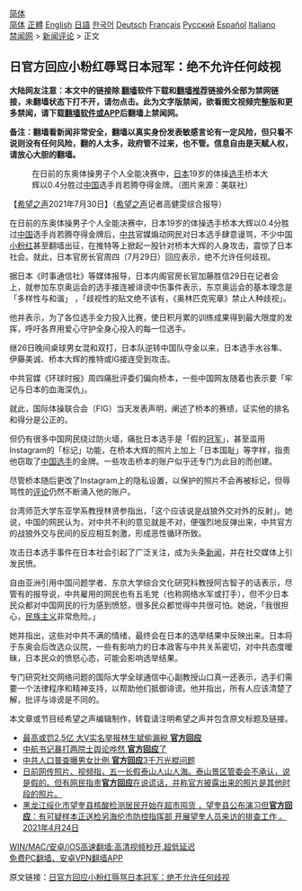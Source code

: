  <!-- 面包屑导航 --> <div class="breadcrumb"><!-- GTranslate: https://gtranslate.io/ -->  <div class="switcher notranslate">  <div class="selected">  <a href="#" onclick="return false;"> 简体</a>  </div>  <div class="option">  <a href="https://www.bannedbook.org" onclick="doGTranslate('zh-CN|zh-CN');jQuery('div.switcher div.selected a').html(jQuery(this).html());return false;" title="简体中文" class="nturl selected"> 简体</a>  <a href="https://www.bannedbook.org/zh-tw/" onclick="doGTranslate('zh-CN|zh-TW');jQuery('div.switcher div.selected a').html(jQuery(this).html());return false;" title="繁體中文" class="nturl"> 正體</a>  <a href="https://www.bannedbook.org/en/" onclick="doGTranslate('zh-CN|en');jQuery('div.switcher div.selected a').html(jQuery(this).html());return false;" title="English" class="nturl"> English</a>  <a href="https://www.bannedbook.org/ja/" onclick="doGTranslate('zh-CN|ja');jQuery('div.switcher div.selected a').html(jQuery(this).html());return false;" title="日本語" class="nturl"> 日語</a>  <a href="https://www.bannedbook.org/ko/" onclick="doGTranslate('zh-CN|ko');jQuery('div.switcher div.selected a').html(jQuery(this).html());return false;" title="한국어" class="nturl"> 한국어</a>  <a href="https://www.bannedbook.org/de/" onclick="doGTranslate('zh-CN|de');jQuery('div.switcher div.selected a').html(jQuery(this).html());return false;" title="Deutsch" class="nturl"> Deutsch</a>  <a href="https://www.bannedbook.org/fr/" onclick="doGTranslate('zh-CN|fr');jQuery('div.switcher div.selected a').html(jQuery(this).html());return false;" title="Français" class="nturl"> Français</a>  <a href="https://www.bannedbook.org/ru/" onclick="doGTranslate('zh-CN|ru');jQuery('div.switcher div.selected a').html(jQuery(this).html());return false;" title="Русский" class="nturl"> Русский</a>  <a href="https://www.bannedbook.org/es/" onclick="doGTranslate('zh-CN|es');jQuery('div.switcher div.selected a').html(jQuery(this).html());return false;" title="Español" class="nturl"> Español</a>  <a href="https://www.bannedbook.org/it/" onclick="doGTranslate('zh-CN|it');jQuery('div.switcher div.selected a').html(jQuery(this).html());return false;" title="Italiano" class="nturl"> Italiano</a>  </div>  </div>      <div class='breadcrumb-sub'><!-- Breadcrumb NavXT 6.3.0 --> <a href="https://www.bannedbook.org/" class="home">禁闻网</a> &gt; <a href="https://www.bannedbook.org/bnews/comments/" class="category">新闻评论</a> &gt; 正文</div></div><h2>日官方回应小粉红辱骂日本冠军：绝不允许任何歧视</h2> <p class="notice"><b>大陆网友注意：本文中的链接除 <a href="https://github.com/bannedbook/fanqiang" >翻墙</a>软件下载和<a href="https://github.com/killgcd/justmysocks/blob/master/README.md">翻墙推荐</a>链接外全部为禁网链接，未翻墙状态下打不开，请勿点击。此为文字版禁闻，欲看图文视频完整版和更多禁闻，请下载<a href="https://github.com/bannedbook/fanqiang">翻墙软件或APP</a>后翻墙上禁闻网。</p><p>备注：翻墙看新闻非常安全，翻墙以真实身份发表敏感言论有一定风险，但只看不说则没有任何风险，翻的人太多，政府管不过来，也不管。信息自由是天赋人权，请放心大胆的翻墙。</b></p>  <div class="entry"> <figure><figcaption>在日前的东奥体操男子个人全能决赛中，<a href="https://www.bannedbook.org/bnews/tag/%e6%97%a5%e6%9c%ac/" class="st_tag internal_tag" rel="tag" title="标签 日本 下的日志">日本</a>19岁的体操<a href="https://www.bannedbook.org/bnews/tag/%E9%80%89%E6%89%8B/" class="st_tag internal_tag" rel="tag" title="标签 选手 下的日志">选手</a>桥本大辉以0.4分胜过<a href="https://www.bannedbook.org/bnews/tag/%E4%B8%AD%E5%9B%BD/" class="st_tag internal_tag" rel="tag" title="标签 中国 下的日志">中国</a>选手肖若腾夺得金牌。（图片来源：美联社）</figcaption></figure> <p>【<span class='wp_keywordlink_affiliate'><a href="https://www.soundofhope.org" title="希望之声" target="_blank">希望之声</a></span>2021年7月30日】（<a href="https://www.bannedbook.org/bnews/tag/%e5%b8%8c%e6%9c%9b%e4%b9%8b%e5%a3%b0/" class="st_tag internal_tag" rel="tag" title="标签 希望之声 下的日志">希望之声</a>记者高健雯综合报导）</p> <p>在日前的东奥体操男子个人全能决赛中，日本19岁的体操选手桥本大辉以0.4分胜过<span class='wp_keywordlink_affiliate'><a href="https://www.bannedbook.org/" title="中国" target="_blank">中国</a></span>选手肖若腾夺得金牌后，<a href="https://www.bannedbook.org/bnews/tag/%e4%b8%ad%e5%85%b1/" class="st_tag internal_tag" rel="tag" title="标签 中共 下的日志">中共</a>官媒煽动网民对日本选手肆意谩骂，不少中国<a href="https://www.bannedbook.org/bnews/tag/%e5%b0%8f%e7%b2%89%e7%ba%a2/" class="st_tag internal_tag" rel="tag" title="标签 小粉红 下的日志">小粉红</a>甚至翻墙出征，在推特等上掀起一股针对桥本大辉的人身攻击，震惊了日本社会。就此，日本官房长官周四（7月29日）回应表示，绝不允许任何歧视。</p> <p>据日本《时事通信社》等媒体报导，日本内阁官房长官加藤胜信29日在记者会上，就参加东京奥运会的选手接连被诽谤中伤事件表示，东京奥运会的基本理念是 「多样性与和谐」 ，「歧视性的贴文绝不该有，《奥林匹克宪章》禁止人种歧视」。</p> <p>他并表示，为了各位选手全力投入比赛，使日积月累的训练成果得到最大限度的发挥，呼吁各界用爱心守护全身心投入的每一位选手。</p>  <p>继26日晚间桌球男女混和双打，日本队逆转中国队夺金以来，日本选手水谷隼、伊藤美诚、桥本大辉的推特或IG接连受到攻击。</p> <p>中共官媒《环球时报》周四痛批评委们偏向桥本，一些中国网友随着也表示要「牢记与日本的血海深仇」。</p> <p>就此，国际体操联合会（FIG）当天发表声明，阐述了桥本的赛绩，证实他的排名和得分是公正的。</p> <p>但仍有很多中国网民绕过防火墙，痛批日本选手是「假的<a href="https://www.bannedbook.org/bnews/tag/%e5%86%a0%e5%86%9b/" class="st_tag internal_tag" rel="tag" title="标签 冠军 下的日志">冠军</a>」，甚至滥用Instagram的「标记」功能，在桥本大辉的照片上加上「日本国耻」等字样，指责他窃取了<a href="https://www.bannedbook.org/bnews/tag/%E4%B8%AD%E5%9B%BD%E9%80%89%E6%89%8B/" class="st_tag internal_tag" rel="tag" title="标签 中国选手 下的日志">中国选手</a>的金牌。一些攻击桥本的账户似乎还专门为此目的而创建。</p>  <p>尽管桥本随后更改了Instagram上的隐私设置，以保护的照片不会再被标记，但辱骂性的<span class='wp_keywordlink_affiliate'><a href="https://www.bannedbook.org/bnews/comments/" title="新闻评论" target="_blank">评论</a></span>仍然不断涌入他的账户。</p> <p>台湾师范大学东亚学系教授林贤参指出，「这个应该说是战狼外交对外的反射」。她说，中国的网民认为，对中共不利的意见就是不对，便强烈地反弹出来，中共官方的战狼外交与民间的反应相互刺激，形成恶性循环所致。</p> <p>攻击日本选手事件在日本社会引起了广泛关注，成为头条<span class='wp_keywordlink_affiliate'><a href="https://www.bannedbook.org/" title="新闻">新闻</a></span>，并在社交媒体上引发民愤。</p> <p>自由亚洲引用中国问题学者、东京大学综合文化研究科教授阿古智子的话表示，尽管有的报导说，中共雇用的网民也有五毛党（也称网络水军或打手），但不少日本民众都对中国网民的行为感到愤怒，很多民众都觉得中共很可怕。她说，「我很担心，<span class='wp_keywordlink'><a href="https://www.bannedbook.org/forum11/topic333.html" title="禁片：民族主义和三座大山" target="_blank">民族主义</a></span>非常危险。」</p>  <p>她并指出，这些对中共不满的情绪，最终会在日本的选举结果中反映出来。日本将于东奥会后改选众议院，一些有影响力的日本政客与中共关系密切，对中共态度暧昧，日本民众的愤怒心态，可能会影响选举结果。</p> <p>专门研究社交网络问题的国际大学全球通信中心副教授山口真一还表示，选手们需要一个法律程序和精神支持，以帮助他们抵御诽谤。他并指出，所有人应该清楚了解，批评与诽谤是不同的。</p> <p>本文章或节目经希望之声编辑制作，转载请注明希望之声并包含原文标题及链接。 </p> <ul class='op-related-articles' title='相关阅读'> <li><a href='https://www.bannedbook.org/bnews/baitai/20210716/1588305.html' target='_blank'>最高或罚2.5亿 大V实名举报林生斌偷漏税 <b>官方回应</b></a></li> <li><a href='https://www.bannedbook.org/bnews/cbnews/20210705/1580462.html' target='_blank'>中航书记暴打两院士舆论哗然 <b>官方回应</b>了</a></li> <li><a href='https://www.bannedbook.org/bnews/cbnews/20210518/1548660.html' target='_blank'>中共人口普查曝男女比例 <b>官方回应</b>3千万光棍问题</a></li> <li><a href='https://www.bannedbook.org/bnews/bannedvideo/20210502/1538233.html' target='_blank'>日前网传照片、视频指，五一长假泰山人山人海。泰山景区管委会不承认，说是假的。但有网民指责<b>官方回应</b>在说谎话，并称官方披露出来的照片是其他时段的照片。</a></li> <li><a href='https://www.bannedbook.org/bnews/bannedvideo/20210425/1533142.html' target='_blank'>黑龙江绥化市望奎县核酸检测居民开始在超市囤货 ，望奎县公布演习但<b>官方回应</b>：有可疑样本正送检另海伦市防控指挥部 开展望奎人员来访的排查工作 。2021年4月24日</a></li> </ul> <p class="texttj"> <a href="https://github.com/bannedbook/fanqiang/wiki/V2ray%E6%9C%BA%E5%9C%BA" target="_blank">WIN/MAC/安卓/iOS高速翻墙:高清视频秒开,超低延迟</a><br/> <a href="https://github.com/bannedbook/fanqiang/wiki/%E7%A6%81%E9%97%BB%E7%BD%91%E5%AE%89%E5%8D%93%E7%BF%BB%E5%A2%99%E6%96%B0%E9%97%BBAPP" target="_blank">免费PC翻墙、安卓VPN翻墙APP</a></p> <p>原文链接：<a class="src_link"  href="https://www.soundofhope.org/post/530927" target="_blank">日官方回应小粉红辱骂日本冠军：绝不允许任何歧视</a></p><a name='sharetosocial'></a>  <div style="margin-bottom:5px;padding-bottom:5px;clear:both"> <div id="archive-pix-1" class="banner-ads"> <!-- AuctionX Display platform tag START --> <div id="26318x728x90x621x_ADSLOT2" clicktrack="%%CLICK_URL_ESC%%"></div> <!-- AuctionX Display platform tag END --> </div> <div id="archive-pix-2" class="banner-ads"> <!-- AuctionX Display platform tag START --> <div id="26315x300x250x621x_ADSLOT2" clicktrack="%%CLICK_URL_ESC%%"></div> <!-- AuctionX Display platform tag END --> </div> </div>  <div id="archive-pix-1" class="banner-ads"> <!-- AuctionX Display platform tag START --> <div id="26318x728x90x621x_ADSLOT3" clicktrack="%%CLICK_URL_ESC%%"></div> <!-- AuctionX Display platform tag END --> </div> </div><!--END ENTRY--> 